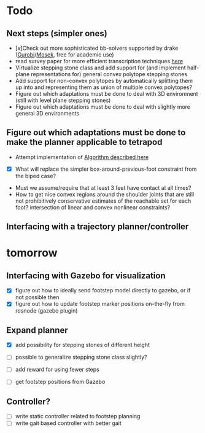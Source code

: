 # Todo

## Next steps (simpler ones)

- [x]Check out more sophisticated bb-solvers supported by drake ([Gurobi](https://www.gurobi.com/)/[Mosek](https://www.mosek.com/), free for academic use)
- read survey paper for more efficient transcription techniques [here](https://dspace.mit.edu/bitstream/handle/1721.1/96480/Vielma-2015-Mixed%20Integer%20Lineawr.pdf?sequence=1&isAllowed=y)
- Virtualize stepping stone class and add support for (and implement half-plane representations for) general convex polytope stepping stones
- Add support for non-convex polytopes by automatically splitting them up into and representing them as union of multiple convex polytopes?
- Figure out which adaptations must be done to deal with 3D environment (still with level plane stepping stones)
- Figure out which adaptations must be done to deal with slightly more general 3D environments

## Figure out which adaptations must be done to make the planner applicable to tetrapod

- Attempt implementation of [Algorithm described here](https://arxiv.org/pdf/1612.02109.pdf)

- [x] What will replace the simpler box-around-previous-foot constraint from the biped case?
- Must we assume/require that at least 3 feet have contact at all times?
- How to get nice convex regions around the shoulder joints that are still not prohibitively conservative estimates of the reachable set for each foot? intersection of linear and convex nonlinear constraints?

## Interfacing with a trajectory planner/controller

# tomorrow

## Interfacing with Gazebo for visualization
- [x] figure out how to ideally send footstep model directly to gazebo, or if not possible then
- [x] figure out how to update footstep marker positions on-the-fly from rosnode (gazebo plugin)

## Expand planner
- [x] add possibility for stepping stones of different height
- [ ] possible to generalize stepping stone class slightly?
- [ ] add reward for using fewer steps
- [ ] get footstep positions from Gazebo


## Controller?
- [ ] write static controller related to footstep planning
- [ ] write gait based controller with better gait